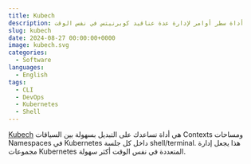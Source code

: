 ```yaml
---
title: Kubech
description: أداة سطر أوامر لإدارة عدة عناقيد كوبرنيتس في نفس الوقت
slug: kubech
date: 2024-08-27 00:00:00+0000
image: kubech.svg
categories:
  - Software
languages:
  - English
tags:
  - CLI
  - DevOps
  - Kubernetes
  - Shell
---
```


[Kubech](https://github.com/DevOpsHiveHQ/kubech) هي أداة تساعدك على التبديل بسهولة بين السياقات Contexts ومساحات Namespaces في Kubernetes داخل كل جلسة shell/terminal. هذا يجعل إدارة مجموعات Kubernetes المتعددة في نفس الوقت أكثر سهولة.
